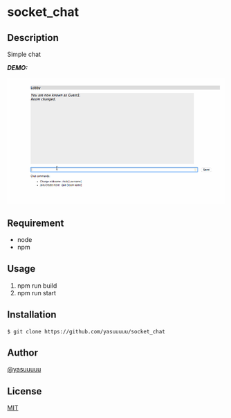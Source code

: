 # socket_chat

## Description

Simple chat

***DEMO:***

![Demo](https://github.com/yasuuuuu/socket_chat/blob/media/demo.gif)

## Requirement

- node
- npm

## Usage

1. npm run build
2. npm run start

## Installation

    $ git clone https://github.com/yasuuuuu/socket_chat

## Author

[@yasuuuuu](https://github.com/yasuuuuu)

## License

[MIT](http://b4b4r07.mit-license.org)